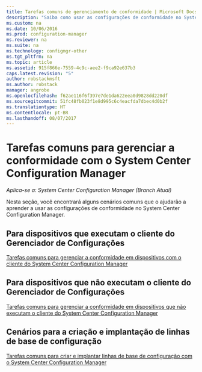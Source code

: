 ```yaml
---
title: Tarefas comuns de gerenciamento de conformidade | Microsoft Docs
description: "Saiba como usar as configurações de conformidade no System Center Configuration Manager."
ms.custom: na
ms.date: 10/06/2016
ms.prod: configuration-manager
ms.reviewer: na
ms.suite: na
ms.technology: configmgr-other
ms.tgt_pltfrm: na
ms.topic: article
ms.assetid: 915f866e-7559-4c9c-aee2-f9ca92e637b3
caps.latest.revision: "5"
author: robstackmsft
ms.author: robstack
manager: angrobe
ms.openlocfilehash: f62ae116f6f397e7de1da622eea0d9828dd220df
ms.sourcegitcommit: 51fc48fb023f1e8d995c6c4eacfda7dbec4d0b2f
ms.translationtype: HT
ms.contentlocale: pt-BR
ms.lasthandoff: 08/07/2017
---
```

# <a name="common-tasks-for-managing-compliance-with-system-center-configuration-manager"></a>Tarefas comuns para gerenciar a conformidade com o System Center Configuration Manager

*Aplica-se a: System Center Configuration Manager (Branch Atual)*

Nesta seção, você encontrará alguns cenários comuns que o ajudarão a aprender a usar as configurações de conformidade no System Center Configuration Manager.  

## <a name="for-devices-that-run-the-configuration-manager-client"></a>Para dispositivos que executam o cliente do Gerenciador de Configurações  
 [Tarefas comuns para gerenciar a conformidade em dispositivos com o cliente do System Center Configuration Manager](../../compliance/plan-design/common-tasks-for-managing-compliance-on-devices-with-the-client.md)  

## <a name="for-devices-that-do-not-run-the-configuration-manager-client"></a>Para dispositivos que não executam o cliente do Gerenciador de Configurações  
 [Tarefas comuns para gerenciar a conformidade em dispositivos que não executam o cliente do System Center Configuration Manager](../../compliance/plan-design/common-tasks-for-managing-compliance-on-devices-not-running-the-client.md)  

## <a name="scenarios-for-creating-and-deploying-configuration-baselines"></a>Cenários para a criação e implantação de linhas de base de configuração  
 [Tarefas comuns para criar e implantar linhas de base de configuração com o System Center Configuration Manager](../../compliance/plan-design/common-tasks-for-creating-and-deploying-configuration-baselines.md)  
